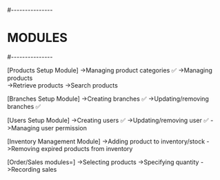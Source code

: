 
#---------------
#  MODULES
#---------------

[Products Setup Module]
->Managing product categories ✅
->Managing products  
->Retrieve products
->Search products
 
[Branches Setup Module]
->Creating branches ✅
->Updating/removing branches ✅

[Users Setup Module]
->Creating users ✅ 
->Updating/removing user ✅
->Managing user permission

[Inventory Management Module]
->Adding product to inventory/stock
->Removing expired products from inventory

[Order/Sales modules=] 
->Selecting products
->Specifying quantity
->Recording sales

